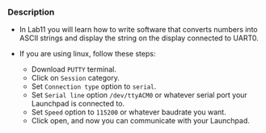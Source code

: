 ### Description

- In Lab11 you will learn how to write software that converts numbers into ASCII 
strings and display the string on the display connected to UART0.

- If you are using linux, follow these steps:
    - Download `PUTTY` terminal.
    - Click on `Session` category.
    - Set `Connection type` option to `serial`.
    - Set `Serial line` option `/dev/ttyACM0` or whatever serial port your 
Launchpad is connected to.
    - Set `Speed` option to `115200` or whatever baudrate you want.
    - Click open, and now you can communicate with your Launchpad.
